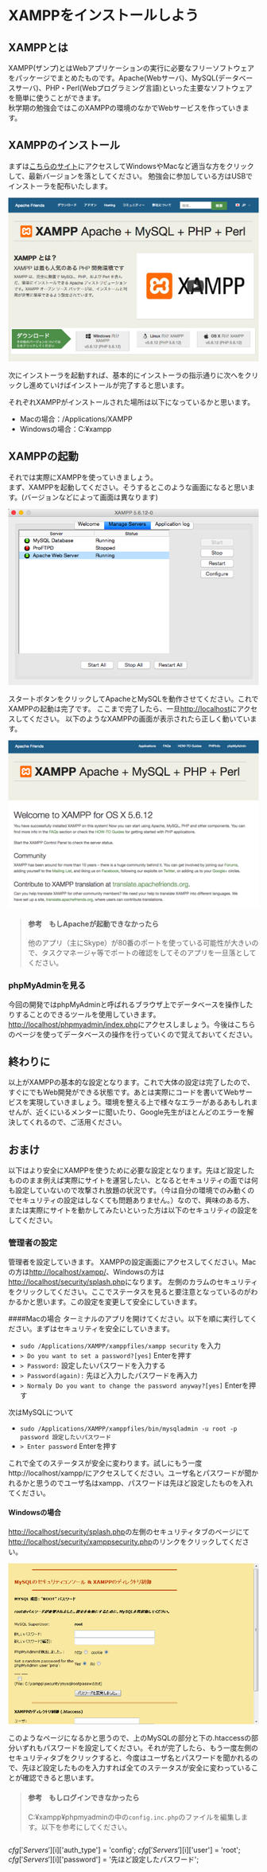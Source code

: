 # XAMPPをインストールしよう

## XAMPPとは

XAMPP(ザンプ)とはWebアプリケーションの実行に必要なフリーソフトウェアをパッケージでまとめたものです。Apache(Webサーバ)、MySQL(データベースサーバ)、PHP・Perl(Webプログラミング言語)といった主要なソフトウェアを簡単に使うことができます。  
秋学期の勉強会ではこのXAMPPの環境のなかでWebサービスを作っていきます。


## XAMPPのインストール

まずは<a href="https://www.apachefriends.org/jp/index.html" target="_blank">こちらのサイト</a>にアクセスしてWindowsやMacなど適当な方をクリックして、最新バージョンを落としてください。
勉強会に参加している方はUSBでインストーラを配布いたします。

![xampp1](./images/xampp1.png)  
  
次にインストーラを起動すれば、基本的にインストーラの指示通りに次へをクリックし進めていけばインストールが完了すると思います。

それぞれXAMPPがインストールされた場所は以下になっているかと思います。

* Macの場合：/Applications/XAMPP
* Windowsの場合：C:¥xampp

## XAMPPの起動

それでは実際にXAMPPを使っていきましょう。  
まず、XAMPPを起動してください。そうするとこのような画面になると思います。(バージョンなどによって画面は異なります)

![xampp2](./images/xampp2.png)  

スタートボタンをクリックしてApacheとMySQLを動作させてください。これでXAMPPの起動は完了です。
ここまで完了したら、一旦<a href="http://localhost" target="_blank">http://localhost</a>にアクセスしてください。
以下のようなXAMPPの画面が表示されたら正しく動いています。

![xampp3](./images/xampp3.png)

> #### 参考　もしApacheが起動できなかったら
> 他のアプリ（主にSkype）が80番のポートを使っている可能性が大きいので、タスクマネージャ等でポートの確認をしてそのアプリを一旦落としてください。

### phpMyAdminを見る

今回の開発ではphpMyAdminと呼ばれるブラウザ上でデータベースを操作したりすることのできるツールを使用していきます。<a href="http://localhost/phpmyadmin/index.php" target="_blank">http://localhost/phpmyadmin/index.php</a>にアクセスしましょう。今後はこちらのページを使ってデータベースの操作を行っていくので覚えておいてください。

## 終わりに
以上がXAMPPの基本的な設定となります。これで大体の設定は完了したので、すぐにでもWeb開発ができる状態です。あとは実際にコードを書いてWebサービスを実現していきましょう。環境を整える上で様々なエラーがあるあもしれませんが、近くにいるメンターに聞いたり、Google先生がほとんどのエラーを解決してくれるので、ご活用ください。

## おまけ
以下はより安全にXAMPPを使うために必要な設定となります。先ほど設定したもののまま例えば実際にサイトを運営したい、となるとセキュリティの面では何も設定していないので攻撃され放題の状況です。（今は自分の環境でのみ動くのでセキュリティの設定はしなくても問題ありません。）なので、興味のある方、または実際にサイトを動かしてみたいといった方は以下のセキュリティの設定をしてください。

### 管理者の設定

管理者を設定していきます。
XAMPPの設定画面にアクセスしてください。Macの方は<a href="http://localhost/xampp/" target="_blank">http://localhost/xampp/</a>、Windowsの方は<a href="http://localhost/security/splash.php" target="_blank">http://localhost/security/splash.php</a>になります。
左側のカラムのセキュリティをクリックしてください。ここでステータスを見ると要注意となっているのがわかるかと思います。この設定を変更して安全にしていきます。

####Macの場合
ターミナルのアプリを開けてください。以下を順に実行してください。まずはセキュリティを安全にしていきます。

* `sudo /Applications/XAMPP/xamppfiles/xampp security` を入力
* `> Do you want to set a password?[yes]` Enterを押す
* `> Password:` 設定したいパスワードを入力する
* `> Password(again):` 先ほど入力したパスワードを再入力
* `> Normaly Do you want to change the password anyway?[yes]` Enterを押す

次はMySQLについて

* `sudo /Applications/XAMPP/xamppfiles/bin/mysqladmin -u root -p password 設定したいパスワード`
* `> Enter password` Enterを押す

これで全てのステータスが安全に変わります。試しにもう一度http://localhost/xampp/にアクセスしてください。ユーザ名とパスワードが聞かれるかと思うのでユーザ名はxampp、パスワードは先ほど設定したものを入れてください。

#### Windowsの場合

<a href="http://localhost/security/splash.php" target="_blank">http://localhost/security/splash.php</a>の左側のセキュリティタブのページにて<a href="http://localhost/security/xamppsecurity.php" target="_blank">http://localhost/security/xamppsecurity.php</a>のリンクをクリックしてください。

![xampp4](./images/xampp4.png)  

このようなページになるかと思うので、上のMySQLの部分と下の.htaccessの部分いずれもパスワードを設定してください。それが完了したら、もう一度左側のセキュリティタブをクリックすると、今度はユーザ名とパスワードを聞かれるので、先ほど設定したものを入力すれば全てのステータスが安全に変わっていることが確認できると思います。

> #### 参考　もしログインできなかったら
> C:¥xampp¥phpmyadminの中の`config.inc.php`のファイルを編集します。以下を参考にしてください。

>```php
$cfg['Servers'][$i]['auth_type'] = 'config';
$cfg['Servers'][$i]['user'] = 'root';
$cfg['Servers'][$i]['password'] = '先ほど設定したパスワード';
```
